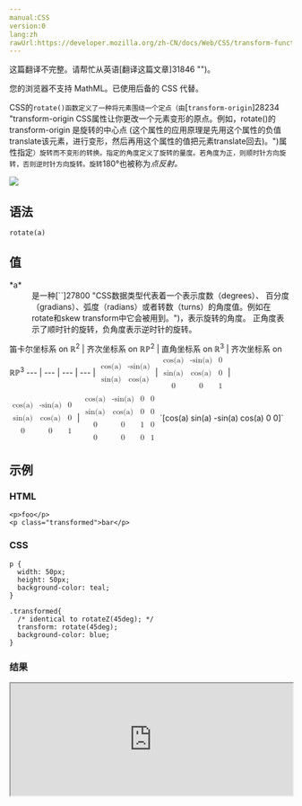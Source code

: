```yaml
---
manual:CSS
version:0
lang:zh
rawUrl:https://developer.mozilla.org/zh-CN/docs/Web/CSS/transform-function/rotate
---
```




这篇翻译不完整。请帮忙从英语[翻译这篇文章]31846 "")。






您的浏览器不支持 MathML。已使用后备的 CSS 代替。



CSS的`rotate()函数定义了一种将元素围绕一个定点（由`[`transform-origin`]28234 "transform-origin CSS属性让你更改一个元素变形的原点。例如，rotate()的transform-origin 是旋转的中心点 (这个属性的应用原理是先用这个属性的负值translate该元素，进行变形，然后再用这个属性的值把元素translate回去)。")属性指定`）旋转而不变形的转换。指定的角度定义了旋转的量度。若角度为正，则顺时针方向旋转，否则逆时针方向旋转。旋转`180°也被称为*点反射。*


![](%31842.png "")


## 语法<a name="语法"></a>

```
rotate(a)

```

## 值<a name="值"></a>
<dl><dt id=''>*a*</dt><dd>是一种[`<angle>`]27800 "CSS数据类型<angle>代表着一个表示度数（degrees）、 百分度（gradians）、弧度（radians）或者转数（turns）的角度值。例如在rotate和skew transform中它会被用到。")，表示旋转的角度。 正角度表示了顺时针的旋转，负角度表示逆时针的旋转。</dd></dl>
笛卡尔坐标系 on ℝ<sup>2</sup> | 齐次坐标系 on ℝℙ<sup>2</sup> | 直角坐标系 on ℝ<sup>3</sup> | 齐次坐标系 on ℝℙ<sup>3</sup> 
 ---  |  ---  |  ---  |  ---  | 
<math><mfenced><mtable><mtr><mtd>cos(a)</mtd><mtd>-sin(a)</mtd></mtr><mtr><mtd>sin(a)</mtd><mtd>cos(a)</mtd></mtr></mtable></mfenced></math> | <math><mfenced><mtable><mtr><mtd>cos(a)</mtd><mtd>-sin(a)</mtd><mtd>0</mtd></mtr><mtr><mtd>sin(a)</mtd><mtd>cos(a)</mtd><mtd>0</mtd></mtr><mtr><mtd>0</mtd><mtd>0</mtd><mtd>1</mtd></mtr></mtable></mfenced></math> | <math><mfenced><mtable><mtr><mtd>cos(a)</mtd><mtd>-sin(a)</mtd><mtd>0</mtd></mtr><mtr><mtd>sin(a)</mtd><mtd>cos(a)</mtd><mtd>0</mtd></mtr><mtr><mtd>0</mtd><mtd>0</mtd><mtd>1</mtd></mtr></mtable></mfenced></math> | <math><mfenced><mtable><mtr><mtd>cos(a)</mtd><mtd>-sin(a)</mtd><mtd>0</mtd><mtd>0</mtd></mtr><mtr><mtd>sin(a)</mtd><mtd>cos(a)</mtd><mtd>0</mtd><mtd>0</mtd></mtr><mtr><mtd>0</mtd><mtd>0</mtd><mtd>1</mtd><mtd>0</mtd></mtr><mtr><mtd>0</mtd><mtd>0</mtd><mtd>0</mtd><mtd>1</mtd></mtr></mtable></mfenced></math> 
`[cos(a) sin(a) -sin(a) cos(a) 0 0]` 


## 示例<a name="示例"></a>

### HTML<a name="HTML"></a>

```
<p>foo</p>
<p class="transformed">bar</p>
```

### CSS<a name="CSS"></a>

```
p { 
  width: 50px;
  height: 50px;
  background-color: teal;
}

.transformed{
  /* identical to rotateZ(45deg); */
  transform: rotate(45deg);
  background-color: blue;
}
```

### 结果<a name="结果"></a>


<iframe src='https://mdn.mozillademos.org/zh-CN/docs/Web/CSS/transform-function/rotate$samples/Examples?revision=1194359' width='100%' height='200'></iframe>




